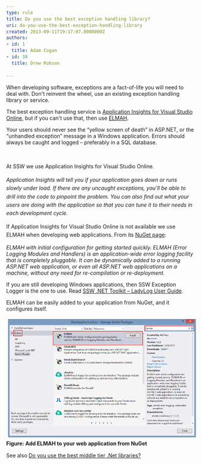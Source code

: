 ```yaml
---
type: rule
title: Do you use the best exception handling library?
uri: do-you-use-the-best-exception-handling-library
created: 2013-09-11T19:17:07.0000000Z
authors:
- id: 1
  title: Adam Cogan
- id: 38
  title: Drew Robson

---
```




<span class='intro'> <p>​​When developing software, exceptions are a fact-of-life you will need to deal with. Don't reinvent the wheel, use an existing exception handling library or service.</p><p>​​​The best exception handling service&#160;is <a href="/rules-to-better-application-insights-for-visual-studio-online">Application Insights for ​Visual Studio Online​</a>, but if you can't use that, then use <a href="https&#58;//www.nuget.org/packages/elmah/">ELMAH​</a>.</p><p>Your users should never see the “yellow screen of death” in ASP.NET, or the “unhandled exception” message in a Windows application. Errors should always be caught and logged – preferably in a SQL database.​</p><p><br></p> </span>

<p>​<span style="line-height&#58;1.6;">At SSW we use&#160;Application Insights for Visual Studio Online.</span></p><p class="greyBox">​ 
   <span style="line-height&#58;1.6;"></span> 
   <span style="line-height&#58;1.6;">
      <em>Application Insights will tell you if your application goes down or runs slowly under load. If there are any uncaught exceptions, you’ll be able to drill into the code to pinpoint the problem. You can also find out what your users are doing with the application so that you can tune it to their needs in each development cycle.
&#160;</em></span>​</p><p style="line-height&#58;20px;">If <span style="line-height&#58;20.7999992370605px;">Application Insights for Visual Studio Online</span>&#160;is not available we use ELMAH when developing web applications<span style="line-height&#58;1.6;">. From its 
      </span><span class="s2" style="line-height&#58;1.6;"><a href="https&#58;//www.nuget.org/packages/ELMAH">NuGet page</a>&#58;</span></p><p class="greyBox"> 
   <em>ELMAH with initial configuration for getting started quickly. ELMAH (Error Logging Modules and Handlers) is an application-wide error logging facility that is completely pluggable. It can be dynamically added to a running ASP.NET web application, or even all ASP.NET web applications on a machine, without any need for re-compilation or re-deployment.</em></p><p>If you are still developing Windows applications, then SSW Exception Logger is the one to use. Read 
   <a href="http&#58;//www.ssw.com.au/ssw/NetToolKit/04ExceptionReporter.aspx">SSW .NET Toolkit – LadyLog User Guide</a>.</p><p>ELMAH can be easily added to your application from NuGet, and it configures itself.</p><p><img src="./2014-09-08_10-56-57-compressor.png" alt="2014-09-08_10-56-57-compressor.png" style="margin&#58;5px;width&#58;650px;" /><br><strong>Figure&#58; Add ELMAH to your web application from NuGet</strong></p><p>See also&#160;<a href="/Pages/use-the-best-exception-handling-framework.aspx" style="line-height&#58;20.7999992370605px;">Do&#160;you use the best middle tier .Net libraries?</a></p>



